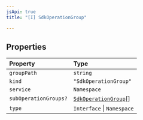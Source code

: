 ```yaml
---
jsApi: true
title: "[I] SdkOperationGroup"

---
```

## Properties

| Property | Type |
| :------ | :------ |
| `groupPath` | `string` |
| `kind` | `"SdkOperationGroup"` |
| `service` | `Namespace` |
| `subOperationGroups?` | [`SdkOperationGroup`](SdkOperationGroup.md)[] |
| `type` | `Interface` \| `Namespace` |
